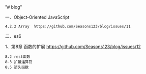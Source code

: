 "# blog" 

 一、Object-Oriented JavaScript  
    
    4.2.2 Array  https://github.com/Seasons123/blog/issues/11


二、es6

1、第8章 函数的扩展  https://github.com/Seasons123/blog/issues/12

    8.2 rest函数
    8.3 扩展运算符
    8.5 箭头函数
